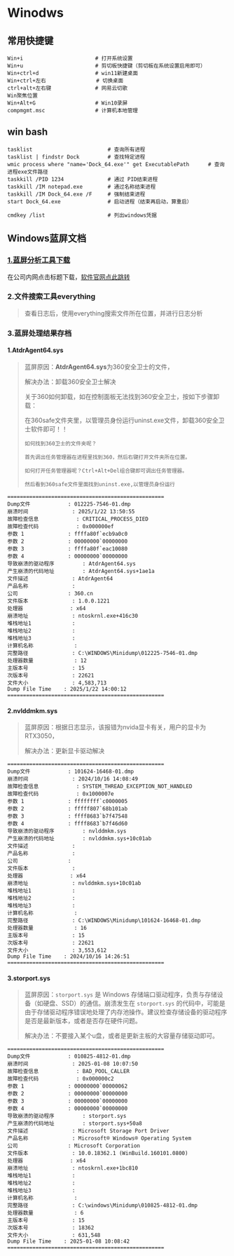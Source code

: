 # Winodws

## 常用快捷键

```
Win+i						# 打开系统设置
Win+u						# 剪切板快捷键（剪切板在系统设置启用即可）
Win+ctrl+d					# win11新建桌面
Win+ctrl+左右		   		   # 切换桌面
ctrl+alt+左右键			  # 网易云切歌
Win聚焦位置
Win+Alt+G 		 			# Win10录屏
compmgmt.msc				# 计算机本地管理
```





## win bash

```
tasklist						# 查询所有进程
tasklist | findstr Dock			# 查找特定进程
wmic process where "name='Dock_64.exe'" get ExecutablePath		# 查询进程exe文件路径
taskkill /PID 1234				# 通过 PID结束进程
taskkill /IM notepad.exe		# 通过名称结束进程
taskkill /IM Dock_64.exe /F		# 强制结束进程
start Dock_64.exe				# 启动进程（结束再启动，算重启）

cmdkey /list					# 列出windows凭据
```









## Windows蓝屏文档

### [1.蓝屏分析工具下载](http://10.22.51.64/2_Tool/%E8%93%9D%E5%B1%8F%E6%95%85%E9%9A%9C%E5%88%86%E6%9E%90/BlueScreenView_v1.5.5.exe)

在公司内网点击标题下载，[软件官网点此跳转](https://www.nirsoft.net/utils/blue_screen_view.html)

### 2.文件搜索工具everything

> 查看日志后，使用everything搜索文件所在位置，并进行日志分析

### 3.蓝屏处理结果存档

#### 1.AtdrAgent64.sys

> 蓝屏原因：**AtdrAgent64.sys**为360安全卫士的文件，
>
> 解决办法：卸载360安全卫士解决
>
> 关于360如何卸载，如在控制面板无法找到360安全卫士，按如下步骤卸载：
>
>
> 在360safe文件夹里，以管理员身份运行uninst.exe文件，卸载360安全卫士软件即可！！
>
> ```
> 如何找到360卫士的文件夹呢？
> 
> 首先调出任务管理器在进程里找到360，然后右键打开文件夹所在位置。
> 
> 如何打开任务管理器呢？Ctrl+Alt+Del组合键即可调出任务管理器。
> 
> 然后看到360safe文件里面找到uninst.exe,以管理员身份运行
> ```

```
==================================================
Dump文件            : 012225-7546-01.dmp
崩溃时间              : 2025/1/22 13:50:55
故障检查信息            : CRITICAL_PROCESS_DIED
故障检查代码            : 0x000000ef
参数 1              : ffffa80f`ecb9a0c0
参数 2              : 00000000`00000000
参数 3              : ffffa80f`eac10080
参数 4              : 00000000`00000000
导致崩溃的驱动程序         : AtdrAgent64.sys
产生崩溃的代码地址         : AtdrAgent64.sys+1ae1a
文件描述              : AtdrAgent64
产品名称              : 
公司                : 360.cn
文件版本              : 1.0.0.1221
处理器               : x64
崩溃地址              : ntoskrnl.exe+416c30
堆栈地址1             : 
堆栈地址2             : 
堆栈地址3             : 
计算机名称             : 
完整路径              : C:\WINDOWS\Minidump\012225-7546-01.dmp
处理器数量             : 12
主版本号              : 15
次版本号              : 22621
文件大小              : 4,583,713
Dump File Time    : 2025/1/22 14:00:12
==================================================
```



#### 2.nvlddmkm.sys

>蓝屏原因：根据日志显示，该报错为nvida显卡有关，用户的显卡为RTX3050，
>
>解决办法：更新显卡驱动解决

```
==================================================
Dump文件            : 101624-16468-01.dmp
崩溃时间              : 2024/10/16 14:08:49
故障检查信息            : SYSTEM_THREAD_EXCEPTION_NOT_HANDLED
故障检查代码            : 0x1000007e
参数 1              : ffffffff`c0000005
参数 2              : fffff807`68b101ab
参数 3              : ffff8683`b7f47548
参数 4              : ffff8683`b7f46d60
导致崩溃的驱动程序         : nvlddmkm.sys
产生崩溃的代码地址         : nvlddmkm.sys+10c01ab
文件描述              : 
产品名称              : 
公司                : 
文件版本              : 
处理器               : x64
崩溃地址              : nvlddmkm.sys+10c01ab
堆栈地址1             : 
堆栈地址2             : 
堆栈地址3             : 
计算机名称             : 
完整路径              : C:\WINDOWS\Minidump\101624-16468-01.dmp
处理器数量             : 16
主版本号              : 15
次版本号              : 22621
文件大小              : 3,553,612
Dump File Time    : 2024/10/16 14:26:51
==================================================
```



#### 3.storport.sys

>蓝屏原因：`storport.sys` 是 Windows 存储端口驱动程序，负责与存储设备（如硬盘、SSD）的通信。崩溃发生在 `storport.sys` 的代码中，可能是由于存储驱动程序错误地处理了内存池操作。建议检查存储设备的驱动程序是否是最新版本，或者是否存在硬件问题。
>
>解决办法：不要接入某个u盘，或者是更新主板的大容量存储驱动即可。

```
==================================================
Dump文件            : 010825-4812-01.dmp
崩溃时间              : 2025-01-08 10:07:50
故障检查信息            : BAD_POOL_CALLER
故障检查代码            : 0x000000c2
参数 1              : 00000000`00000062
参数 2              : 00000000`00000000
参数 3              : 00000000`00000000
参数 4              : 00000000`00000000
导致崩溃的驱动程序         : storport.sys
产生崩溃的代码地址         : storport.sys+50a8
文件描述              : Microsoft Storage Port Driver
产品名称              : Microsoft® Windows® Operating System
公司                : Microsoft Corporation
文件版本              : 10.0.18362.1 (WinBuild.160101.0800)
处理器               : x64
崩溃地址              : ntoskrnl.exe+1bc810
堆栈地址1             : 
堆栈地址2             : 
堆栈地址3             : 
计算机名称             : 
完整路径              : C:\windows\Minidump\010825-4812-01.dmp
处理器数量             : 6
主版本号              : 15
次版本号              : 18362
文件大小              : 631,548
Dump File Time    : 2025-01-08 10:08:42
==================================================
```

